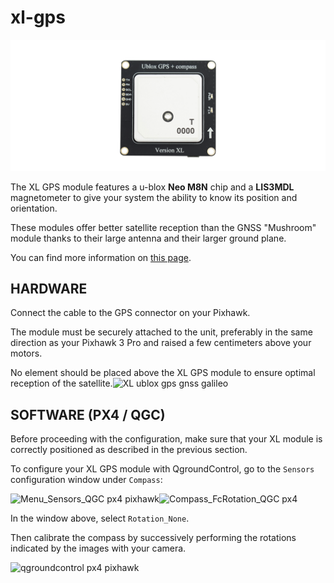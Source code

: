 # xl-gps

![](https://github.com/drotek/Docs-Pixhawk3Pro/blob/master/images/M8N-GPS-XL%20drotek.png?raw=true)

The XL GPS module features a u-blox **Neo M8N** chip and a **LIS3MDL** magnetometer to give your system the ability to know its position and orientation.

These modules offer better satellite reception than the GNSS "Mushroom" module thanks to their large antenna and their larger ground plane.

You can find more information on [this page](https://store.drotek.com/gps/880-ublox-neo-m8n-gps-lis3mdl-compass-xl-8944595120748.html).

## HARDWARE

Connect the cable to the GPS connector on your Pixhawk.

The module must be securely attached to the unit, preferably in the same direction as your Pixhawk 3 Pro and raised a few centimeters above your motors.

No element should be placed above the XL GPS module to ensure optimal reception of the satellite.![XL ublox gps gnss galileo](https://drotek.com/wp-content/uploads/2017/02/DSC02067.jpg)

## SOFTWARE \(PX4 / QGC\)

Before proceeding with the configuration, make sure that your XL module is correctly positioned as described in the previous section.

To configure your XL GPS module with QgroundControl, go to the `Sensors` configuration window under `Compass`:

![Menu\_Sensors\_QGC px4 pixhawk](https://drotek.com/wp-content/uploads/2017/01/Menu_Sensors_QGC.png)![Compass\_FcRotation\_QGC px4](https://drotek.com/wp-content/uploads/2017/01/Compass_FcRotation_QGC.png)

In the window above, select `Rotation_None`.

Then calibrate the compass by successively performing the rotations indicated by the images with your camera.

![qgroundcontrol px4 pixhawk](https://drotek.com/wp-content/uploads/2017/01/Window_Compass_Calib_QGC-700x460.png)

